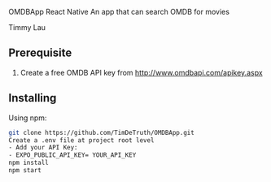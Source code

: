 OMDBApp React Native
An app that can search OMDB for movies

Timmy Lau 

## Prerequisite 
1. Create a free OMDB API key from http://www.omdbapi.com/apikey.aspx

## Installing
Using npm: 
```bash
git clone https://github.com/TimDeTruth/OMDBApp.git
Create a .env file at project root level
- Add your API Key:
- EXPO_PUBLIC_API_KEY= YOUR_API_KEY
npm install
npm start
```



